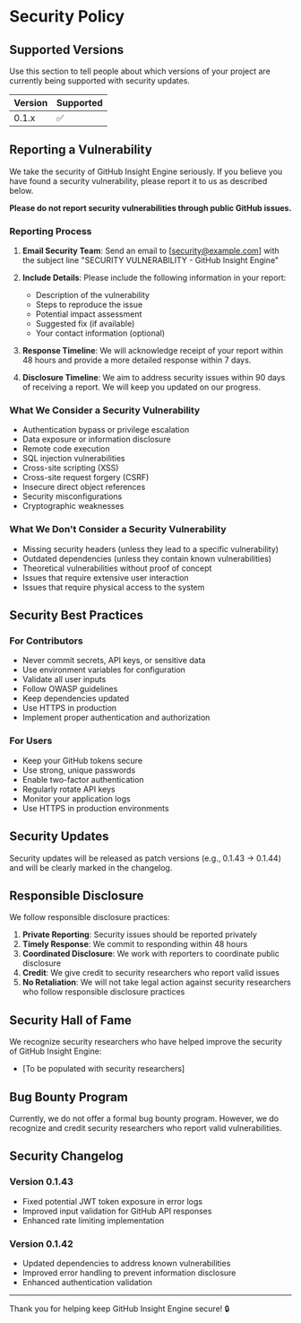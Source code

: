 # Security Policy

## Supported Versions

Use this section to tell people about which versions of your project are currently being supported with security updates.

| Version | Supported          |
| ------- | ------------------ |
| 0.1.x   | :white_check_mark: |

## Reporting a Vulnerability

We take the security of GitHub Insight Engine seriously. If you believe you have found a security vulnerability, please report it to us as described below.

**Please do not report security vulnerabilities through public GitHub issues.**

### Reporting Process

1. **Email Security Team**: Send an email to [security@example.com] with the subject line "SECURITY VULNERABILITY - GitHub Insight Engine"

2. **Include Details**: Please include the following information in your report:
   - Description of the vulnerability
   - Steps to reproduce the issue
   - Potential impact assessment
   - Suggested fix (if available)
   - Your contact information (optional)

3. **Response Timeline**: We will acknowledge receipt of your report within 48 hours and provide a more detailed response within 7 days.

4. **Disclosure Timeline**: We aim to address security issues within 90 days of receiving a report. We will keep you updated on our progress.

### What We Consider a Security Vulnerability

- Authentication bypass or privilege escalation
- Data exposure or information disclosure
- Remote code execution
- SQL injection vulnerabilities
- Cross-site scripting (XSS)
- Cross-site request forgery (CSRF)
- Insecure direct object references
- Security misconfigurations
- Cryptographic weaknesses

### What We Don't Consider a Security Vulnerability

- Missing security headers (unless they lead to a specific vulnerability)
- Outdated dependencies (unless they contain known vulnerabilities)
- Theoretical vulnerabilities without proof of concept
- Issues that require extensive user interaction
- Issues that require physical access to the system

## Security Best Practices

### For Contributors

- Never commit secrets, API keys, or sensitive data
- Use environment variables for configuration
- Validate all user inputs
- Follow OWASP guidelines
- Keep dependencies updated
- Use HTTPS in production
- Implement proper authentication and authorization

### For Users

- Keep your GitHub tokens secure
- Use strong, unique passwords
- Enable two-factor authentication
- Regularly rotate API keys
- Monitor your application logs
- Use HTTPS in production environments

## Security Updates

Security updates will be released as patch versions (e.g., 0.1.43 → 0.1.44) and will be clearly marked in the changelog.

## Responsible Disclosure

We follow responsible disclosure practices:

1. **Private Reporting**: Security issues should be reported privately
2. **Timely Response**: We commit to responding within 48 hours
3. **Coordinated Disclosure**: We work with reporters to coordinate public disclosure
4. **Credit**: We give credit to security researchers who report valid issues
5. **No Retaliation**: We will not take legal action against security researchers who follow responsible disclosure practices

## Security Hall of Fame

We recognize security researchers who have helped improve the security of GitHub Insight Engine:

- [To be populated with security researchers]

## Bug Bounty Program

Currently, we do not offer a formal bug bounty program. However, we do recognize and credit security researchers who report valid vulnerabilities.

## Security Changelog

### Version 0.1.43
- Fixed potential JWT token exposure in error logs
- Improved input validation for GitHub API responses
- Enhanced rate limiting implementation

### Version 0.1.42
- Updated dependencies to address known vulnerabilities
- Improved error handling to prevent information disclosure
- Enhanced authentication validation

---

Thank you for helping keep GitHub Insight Engine secure! 🔒 
